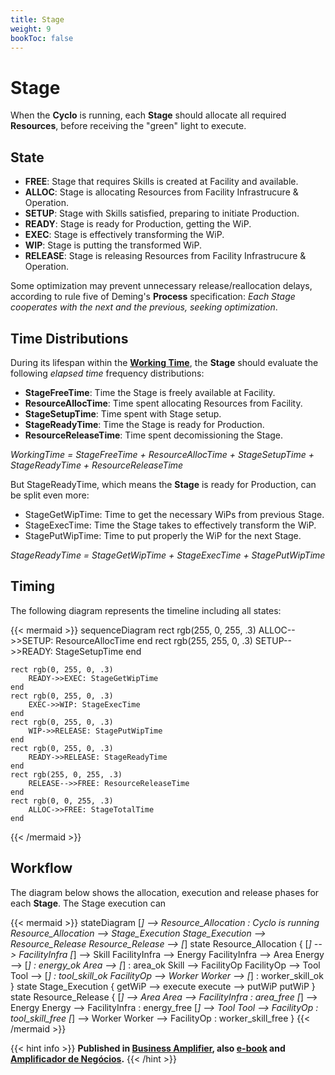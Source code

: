 ```yaml
---
title: Stage
weight: 9
bookToc: false
---
```

# Stage

When the **Cyclo** is running, each **Stage** should allocate all required **Resources**, before receiving the "green" light to execute.

## State

- **FREE**: Stage that requires Skills is created at Facility and available.
- **ALLOC**: Stage is allocating Resources from Facility Infrastrucure & Operation.
- **SETUP**: Stage with Skills satisfied, preparing to initiate Production.
- **READY**: Stage is ready for Production, getting the WiP.
- **EXEC**: Stage is effectively transforming the WiP.
- **WIP**: Stage is putting the transformed WiP.
- **RELEASE**: Stage is releasing Resources from Facility Infrastrucure & Operation.

Some optimization may prevent unnecessary release/reallocation delays, according to rule five of Deming's **Process** specification: *Each Stage cooperates with the next and the previous, seeking optimization*.

## Time Distributions

During its lifespan within the [**Working Time**](/posts/tpm), the **Stage** should evaluate the following *elapsed time* frequency distributions:

- **StageFreeTime**: Time the Stage is freely available at Facility.
- **ResourceAllocTime**: Time spent allocating Resources from Facility.
- **StageSetupTime**: Time spent with Stage setup.
- **StageReadyTime**: Time the Stage is ready for Production.
- **ResourceReleaseTime**: Time spent decomissioning the Stage.

*WorkingTime = StageFreeTime + ResourceAllocTime + StageSetupTime + StageReadyTime + ResourceReleaseTime* 

But StageReadyTime, which means the **Stage** is ready for Production, can be split even more:

- StageGetWipTime: Time to get the necessary WiPs from previous Stage.
- StageExecTime: Time the Stage takes to effectively transform the WiP.
- StagePutWipTime: Time to put properly the WiP for the next Stage.

*StageReadyTime = StageGetWipTime + StageExecTime + StagePutWipTime*  

## Timing

The following diagram represents the timeline including all states:

{{< mermaid >}}
sequenceDiagram
    rect rgb(255, 0, 255, .3)
        ALLOC-->>SETUP: ResourceAllocTime
    end
    rect rgb(255, 255, 0, .3)
        SETUP-->>READY: StageSetupTime
    end

    rect rgb(0, 255, 0, .3)
        READY->>EXEC: StageGetWipTime
    end
    rect rgb(0, 255, 0, .3)
        EXEC->>WIP: StageExecTime
    end
    rect rgb(0, 255, 0, .3)
        WIP->>RELEASE: StagePutWipTime
    end
    rect rgb(0, 255, 0, .3)
        READY->>RELEASE: StageReadyTime
    end
    rect rgb(255, 0, 255, .3)
        RELEASE-->>FREE: ResourceReleaseTime
    end
    rect rgb(0, 0, 255, .3)
        ALLOC->>FREE: StageTotalTime
    end
{{< /mermaid >}}

## Workflow

The diagram below shows the allocation, execution and release phases for each **Stage**. The Stage execution can 

{{< mermaid >}}
stateDiagram
    [*] --> Resource_Allocation : Cyclo is running
    Resource_Allocation --> Stage_Execution
    Stage_Execution --> Resource_Release
    Resource_Release --> [*]
    state Resource_Allocation {
        [*] --> FacilityInfra
        [*] --> Skill
        FacilityInfra --> Energy
        FacilityInfra --> Area
        Energy --> [*] : energy_ok
        Area --> [*] : area_ok
        Skill --> FacilityOp
        FacilityOp --> Tool
        Tool --> [*] : tool_skill_ok
        FacilityOp --> Worker
        Worker --> [*] : worker_skill_ok
    }
    state Stage_Execution {
        getWiP --> execute
        execute --> putWiP
        putWiP
    }
    state Resource_Release {
        [*] --> Area
        Area --> FacilityInfra : area_free
        [*] --> Energy
        Energy --> FacilityInfra : energy_free
        [*] --> Tool
        Tool --> FacilityOp : tool_skill_free
        [*] --> Worker
        Worker --> FacilityOp : worker_skill_free
    }
{{< /mermaid >}}

{{< hint info >}}
**Published in [Business Amplifier](https://www.amazon.com/Business-Amplifier-M-Sc-Motta-Lopes/dp/B083XGK14Q), also [e-book](https://www.amazon.com/Business-Amplifier-Jose-Motta-Lopes-ebook-dp-B086L6V6QY/dp/B086L6V6QY/) and [Amplificador de Negócios](https://www.amazon.com/M-Sc-Jose-Motta-Lopes/dp/8592301009).**
{{< /hint >}}
